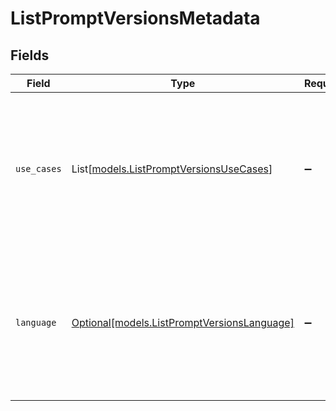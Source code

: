 # ListPromptVersionsMetadata


## Fields

| Field                                                                                                                     | Type                                                                                                                      | Required                                                                                                                  | Description                                                                                                               |
| ------------------------------------------------------------------------------------------------------------------------- | ------------------------------------------------------------------------------------------------------------------------- | ------------------------------------------------------------------------------------------------------------------------- | ------------------------------------------------------------------------------------------------------------------------- |
| `use_cases`                                                                                                               | List[[models.ListPromptVersionsUseCases](../models/listpromptversionsusecases.md)]                                        | :heavy_minus_sign:                                                                                                        | A list of use cases that the prompt is meant to be used for. Use this field to categorize the prompt for your own purpose |
| `language`                                                                                                                | [Optional[models.ListPromptVersionsLanguage]](../models/listpromptversionslanguage.md)                                    | :heavy_minus_sign:                                                                                                        | The language that the prompt is written in. Use this field to categorize the prompt for your own purpose                  |